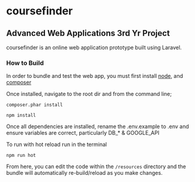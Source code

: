 # coursefinder

## Advanced Web Applications 3rd Yr Project

coursefinder is an online web application prototype built using Laravel.

### How to Build

In order to bundle and test the web app, you must first install [node](https://nodejs.org/en/), and [composer](https://getcomposer.org/)

Once installed, navigate to the root dir and from the command line;

```
composer.phar install
```

```
npm install
```

Once all dependencies are installed, rename the .env.example to .env and ensure variables are correct, particularly DB\_\* & GOOGLE_API

To run with hot reload run in the terminal

```
npm run hot
```

From here, you can edit the code within the `/resources` directory and the bundle will automatically re-build/reload as you make changes.
